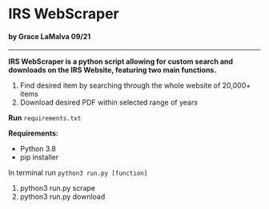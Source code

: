 # IRS WebScraper
#### by Grace LaMalva 09/21

--- 

**IRS WebScraper is a python script allowing for custom search and downloads on the IRS Website, featuring two main functions.**
1. Find desired item by searching through the whole website of 20,000+ items
2. Download desired PDF within selected range of years 

**Run** 
`requirements.txt`

**Requirements:**
- Python 3.8 
- pip installer


In terminal run `python3 run.py [function]` 
1. python3 run.py scrape 
2. python3 run.py download 
